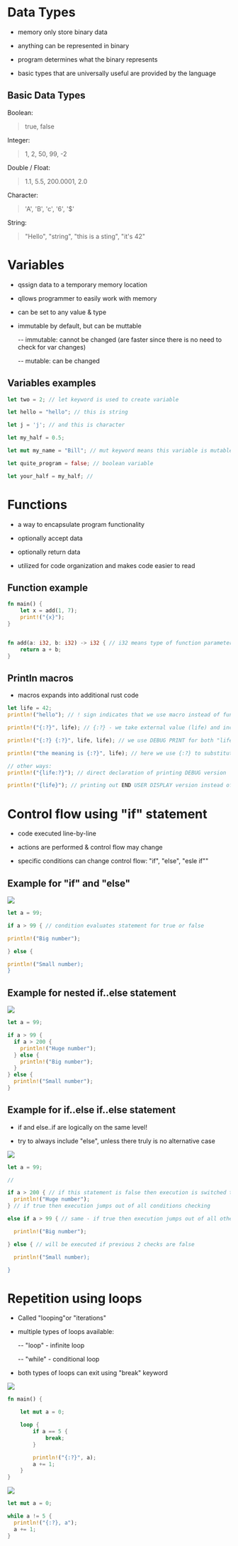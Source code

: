 # Data Types

- memory only store binary data

- anything can be represented in binary

- program determines what the binary represents

- basic types that are universally useful are provided by the language

## Basic Data Types

Boolean:

> true, false

Integer:

> 1, 2, 50, 99, -2

Double / Float:

> 1.1, 5.5, 200.0001, 2.0

Character:

> 'A', 'B', 'c', '6', '$'

String:

> "Hello", "string", "this is a sting", "it's 42"

# Variables

- qssign data to a temporary memory location

- qllows programmer to easily work with memory

- can be set to any value & type

- immutable by default, but can be muttable

  -- immutable: cannot be changed (are faster since there is no need to check for var changes)

  -- mutable: can be changed

## Variables examples

```rust
let two = 2; // let keyword is used to create variable

let hello = "hello"; // this is string

let j = 'j'; // and this is character

let my_half = 0.5;

let mut my_name = "Bill"; // mut keyword means this variable is mutable

let quite_program = false; // boolean variable

let your_half = my_half; //

```

# Functions

- a way to encapsulate program functionality

- optionally accept data

- optionally return data

- utilized for code organization and makes code easier to read

## Function example

```rust
fn main() {
    let x = add(1, 7);
    print!("{x}");
}


fn add(a: i32, b: i32) -> i32 { // i32 means type of function parameter, 32 bit integer; -> i32 means type of data returned
    return a + b;
}

```

## Println macros

- macros expands into additional rust code

```rust
let life = 42;
println!("hello"); // ! sign indicates that we use macro instead of function

println!("{:?}", life); // {:?} - we take external value (life) and include it into the macro using token :? which indicates that we want to use DEBUG PRINT -> 42

println!("{:?} {:?}", life, life); // we use DEBUG PRINT for both "life" variables (=twice) -> 42 42

println!("the meaning is {:?}", life); // here we use {:?} to substitute "life" variable's value (42) into the initial string -> the meaning is 42

// other ways:
println!("{life:?}"); // direct declaration of printing DEBUG version

println!("{life}"); // printing out END USER DISPLAY version instead of DEBUG version

```

# Control flow using "if" statement

- code executed line-by-line

- actions are performed & control flow may change

- specific conditions can change control flow: "if", "else", "esle if""

## Example for "if" and "else"

![](/pics/if-else.png)

```rust
let a = 99;

if a > 99 { // condition evaluates statement for true or false

println!("Big number");

} else {

println!("Small number);
}
```

## Example for nested if..else statement

![](/pics/nested_if-else.png)

```rust
let a = 99;

if a > 99 {
  if a > 200 {
    println!("Huge number");
  } else {
    println!("Big number");
  }
} else {
  println!("Small number");
}

```

## Example for if..else if..else statement

- if and else..if are logically on the same level!

- try to always include "else", unless there truly is no alternative case

![](/pics/if-else_if-else.png)

```rust
let a = 99;

//

if a > 200 { // if this statement is false then execution is switched to else if
  println!("Huge number");
} // if true then execution jumps out of all conditions checking

else if a > 99 { // same - if true then execution jumps out of all other conditions checking

  println!("Big number");

} else { // will be executed if previous 2 checks are false

  println!("Small number);

}

```

# Repetition using loops

- Called "looping"or "iterations"

- multiple types of loops available:

  -- "loop" - infinite loop

  -- "while" - conditional loop

- both types of loops can exit using "break" keyword

![](/pics/loop.png)

```rust
fn main() {

    let mut a = 0;

    loop {
        if a == 5 {
            break;
        }

        println!("{:?}", a);
        a += 1;
    }
}

```

![](/pics/while.png)

```rust
let mut a = 0;

while a != 5 {
  println!("{:?}, a");
  a += 1;
}
```
